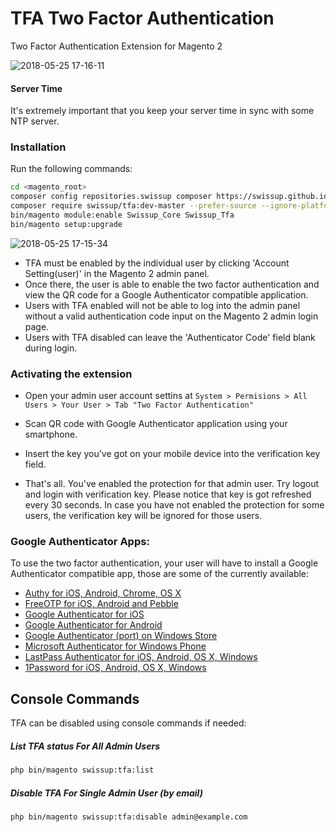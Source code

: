 # TFA Two Factor Authentication 

Two Factor Authentication Extension for Magento 2

![2018-05-25 17-16-11](https://user-images.githubusercontent.com/412612/40549148-6518bfe8-603f-11e8-9182-7fb5e2d53a1f.png)

#### Server Time
It's extremely important that you keep your server time in sync with some NTP server.

### Installation

Run the following commands:
```bash
cd <magento_root>
composer config repositories.swissup composer https://swissup.github.io/packages/
composer require swissup/tfa:dev-master --prefer-source --ignore-platform-reqs
bin/magento module:enable Swissup_Core Swissup_Tfa
bin/magento setup:upgrade
```

![2018-05-25 17-15-34](https://user-images.githubusercontent.com/412612/40549149-65439a1a-603f-11e8-950c-106fbf7590b1.png)

* TFA must be enabled by the individual user by clicking 'Account Setting(user)' in the Magento 2 admin panel.
* Once there, the user is able to enable the two factor authentication and view the QR code for a Google Authenticator compatible application.
* Users with TFA enabled will not be able to log into the admin panel without a valid authentication code input on the Magento 2 admin login page.
* Users with TFA disabled can leave the 'Authenticator Code' field blank during login.

### Activating the extension

* Open your admin user account settins at `System > Permisions > All Users >
Your User > Tab "Two Factor Authentication"`

* Scan QR code with Google Authenticator application using your smartphone.

* Insert the key you've got on your mobile device into the verification key field.

* That's all. You've enabled the protection for that admin user. Try logout
and login with verification key. Please notice that key is got refreshed every
30 seconds. In case you have not enabled the protection for some users, the
verification key will be ignored for those users.

### Google Authenticator Apps:

To use the two factor authentication, your user will have to install a Google Authenticator compatible app, those are some of the currently available:

* [Authy for iOS, Android, Chrome, OS X](https://www.authy.com/)
* [FreeOTP for iOS, Android and Pebble](https://apps.getpebble.com/en_US/application/52f1a4c3c4117252f9000bb8)
* [Google Authenticator for iOS](https://itunes.apple.com/us/app/google-authenticator/id388497605?mt=8)
* [Google Authenticator for Android](https://play.google.com/store/apps/details?id=com.google.android.apps.authenticator2)
* [Google Authenticator (port) on Windows Store](https://www.microsoft.com/en-us/store/p/google-authenticator/9wzdncrdnkrf)
* [Microsoft Authenticator for Windows Phone](https://www.microsoft.com/en-us/store/apps/authenticator/9wzdncrfj3rj)
* [LastPass Authenticator for iOS, Android, OS X, Windows](https://lastpass.com/auth/)
* [1Password for iOS, Android, OS X, Windows](https://1password.com)

## Console Commands
TFA can be disabled using console commands if needed:  
##### List TFA status For All Admin Users
```bash
php bin/magento swissup:tfa:list
```  
##### Disable TFA For Single Admin User (by email)
```bash
php bin/magento swissup:tfa:disable admin@example.com
```  
